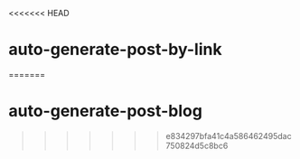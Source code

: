 <<<<<<< HEAD
# auto-generate-post-by-link
=======
# auto-generate-post-blog
>>>>>>> e834297bfa41c4a586462495dac750824d5c8bc6
